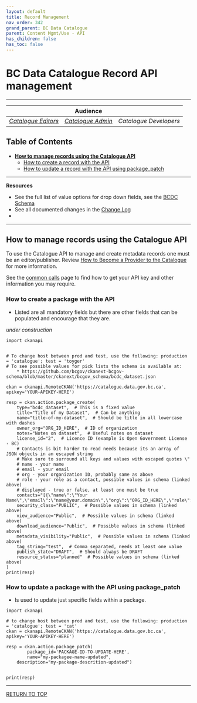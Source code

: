 ```yaml
---
layout: default
title: Record Management
nav_order: 342
grand_parent: BC Data Catalogue
parent: Content Mgmt/Use - API
has_children: false
has_toc: false
---
```


# **BC Data Catalogue Record API management**

-------------

||**Audience** | |
|:---:|:---:|:---:|
| [*Catalogue Editors*](../glossary.html#metadata_editor) | [*Catalogue Admin*](../glossary.html#metadata_admin) | *Catalogue Developers* |

## Table of Contents
+ [**How to manage records using the Catalogue API**](#how-to-manage-records-using-the-catalogue-api)
	+ [How to create a record with the API](#how-to-create-a-record-with-the-api)
	+ [How to update a record with the API using package_patch](#how-to-update-a-record-with-the-api-using-package_patch)

-----------------------
**Resources**
+ See the full list of value options for drop down fields, see the [BCDC Schema](https://catalogue.data.gov.bc.ca/api/3/action/scheming_dataset_schema_show?type=bcdc_dataset)
+ See all documented changes in the [Change Log](https://github.com/bcgov/ckan-ui/blob/master/pages/beta_schema_changes.md#application-resource-level-changes)
+ 
-----------------------

## How to manage records using the Catalogue API
To use the Catalogue API to manage and create metadata records one must be an editor/publisher. Review [How to Become a Provider to the Catalogue](dps_bcdc_w.md#HOW-TO-BECOME-A-PROVIDER-TO-THE-CATALOGUE) for more information.

See the [common calls](/dps_bcdc_api_w_common_calls.html) page to find how to get your API key and other information you may require.

### How to create a package with the API

* Listed are all mandatory fields but there are other fields that can be populated and encourage that they are.

_under construction_

```
import ckanapi


# To change host between prod and test, use the following: production = 'catalogue'; test = 'toyger'
# To see possible values for pick lists the schema is available at:
	* https://github.com/bcgov/ckanext-bcgov-schema/blob/master/ckanext/bcgov_schema/bcdc_dataset.json
 
ckan = ckanapi.RemoteCKAN('https://catalogue.data.gov.bc.ca', apikey='YOUR-APIKEY-HERE')

resp = ckan.action.package_create(
    type="bcdc_dataset",  # This is a fixed value
    title="Title of my Dataset",  # Can be anything
    name="title-of-my-dataset",  # Should be title in all lowercase with dashes
    owner_org="ORG_ID_HERE",  # ID of organization
    notes="Notes on dataset",  # Useful notes on dataset
    license_id="2",  # Licence ID (example is Open Government License - BC)
    # Contacts is bit harder to read needs because its an array of JSON objects in an escaped string
    # Make sure to surround all keys and values with escaped quotes \"
    # name - your name
    # email - your email
    # org - your organization ID, probably same as above
    # role - your role as a contact, possible values in schema (linked above)
    # displayed - true or false, at least one must be true
    contacts="[{\"name\":\"Your Name\",\"email\":\"name@your.domain\",\"org\":\"ORG_ID_HERE\",\"role\":\"pointOfContact\",\"displayed\":true}]",
    security_class="PUBLIC",  # Possible values in schema (linked above)
    view_audience="Public",  # Possible values in schema (linked above)
    download_audience="Public",  # Possible values in schema (linked above)
    metadata_visibility="Public",  # Possible values in schema (linked above)
    tag_string="test",  # Comma separated, needs at least one value
    publish_state="DRAFT",  # Should always be DRAFT
    resource_status="planned"  # Possible values in schema (linked above)
)
print(resp)
```

### How to update a package with the API using package_patch

* Is used to update just specific fields within a package.

```
import ckanapi

# to change host between prod and test, use the following: production = 'catalogue'; test = 'cat'
ckan = ckanapi.RemoteCKAN('https://catalogue.data.gov.bc.ca', apikey='YOUR-APIKEY-HERE')

resp = ckan.action.package_patch(
        package_id='PACKAGE-ID-TO-UPDATE-HERE',
        name="my-packagee-name-updated",
	description="my-package-descrition-updated")


print(resp)
```

-------------------------------------------------------

[RETURN TO TOP][1]

[1]: #bc-data-catalogue-record-api-management
